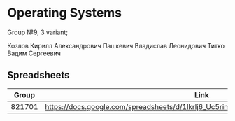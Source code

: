 # Operating Systems

Group №9, 3 variant;

Козлов Кирилл Александрович
Пашкевич Владислав Леонидович
Титко Вадим Сергеевич


## Spreadsheets

| Group | Link |
| - | - |
| 821701 | https://docs.google.com/spreadsheets/d/1lkrlj6_Uc5rimTXTRWXFzt8sqTXM5ALux0liqk4dTwQ |
